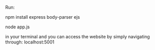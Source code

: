 Run:

npm install express body-parser ejs

node app.js 

in your terminal and you can access the website by simply navigating through: localhost:5001